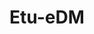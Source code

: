 # Etu-eDM

<!-- test on chrome, remeber to run 
	"open /Applications/Google\ Chrome.app/ --args --allow-file-access-from-files" 
	before testing-->
